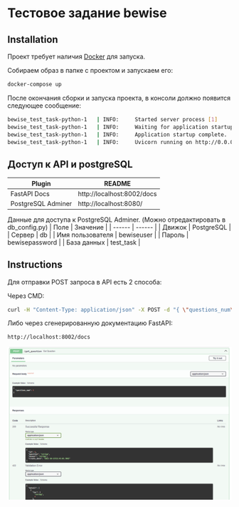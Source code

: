 # Тестовое задание bewise


## Installation

Проект требует наличия [Docker](https://nodejs.org/) для запуска.

Собираем образ в папке с проектом и запускаем его:

```sh
docker-compose up
```

После окончания сборки и запуска проекта, в консоли должно появится следующее сообщение:

```sh
bewise_test_task-python-1   | INFO:     Started server process [1]
bewise_test_task-python-1   | INFO:     Waiting for application startup.
bewise_test_task-python-1   | INFO:     Application startup complete.
bewise_test_task-python-1   | INFO:     Uvicorn running on http://0.0.0.0:8002 (Press CTRL+C to quit)
```

## Доступ к API и postgreSQL


| Plugin | README |
| ------ | ------ |
| FastAPI Docs | http://localhost:8002/docs |
| PostgreSQL Adminer | http://localhost:8080/ |

Данные для доступа к PostgreSQL Adminer.
(Можно отредактировать в db_config.py)
| Поле | Значение |
| ------ | ------ |
| Движок | PostgreSQL |
| Сервер | db |
| Имя пользователя | bewiseuser |
| Пароль | bewisepassword |
| База данных | test_task |

## Instructions

Для отправки POST запроса в API есть 2 способа:

Через CMD:


```sh
curl -H "Content-Type: application/json" -X POST -d "{ \"questions_num\": 1 }" http://localhost:8002/get_question
```

Либо через сгенерированную документацию FastAPI:

```sh
http://localhost:8002/docs
```
![FastAPI_docs](FastAPI_docs.png)
